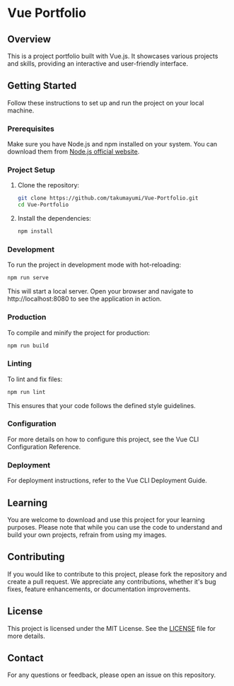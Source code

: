 # Vue Portfolio

## Overview

This is a project portfolio built with Vue.js. It showcases various projects and skills, providing an interactive and user-friendly interface.

## Getting Started

Follow these instructions to set up and run the project on your local machine.

### Prerequisites

Make sure you have Node.js and npm installed on your system. You can download them from [Node.js official website](https://nodejs.org/).

### Project Setup

1. Clone the repository:
   ```bash
   git clone https://github.com/takumayumi/Vue-Portfolio.git
   cd Vue-Portfolio
   ```
2. Install the dependencies:
   ```bash
   npm install
   ```

### Development

To run the project in development mode with hot-reloading:

```bash
npm run serve
```

This will start a local server. Open your browser and navigate to http://localhost:8080 to see the application in action.

### Production

To compile and minify the project for production:

```bash
npm run build
```

### Linting

To lint and fix files:

```bash
npm run lint
```

This ensures that your code follows the defined style guidelines.

### Configuration

For more details on how to configure this project, see the Vue CLI Configuration Reference.

### Deployment

For deployment instructions, refer to the Vue CLI Deployment Guide.

## Learning

You are welcome to download and use this project for your learning purposes. Please note that while you can use the code to understand and build your own projects, refrain from using my images.

## Contributing

If you would like to contribute to this project, please fork the repository and create a pull request. We appreciate any contributions, whether it's bug fixes, feature enhancements, or documentation improvements.

## License

This project is licensed under the MIT License. See the [LICENSE](https://raw.githubusercontent.com/takumayumi/Vue-Portfolio/main/LICENSE) file for more details.

## Contact

For any questions or feedback, please open an issue on this repository.

